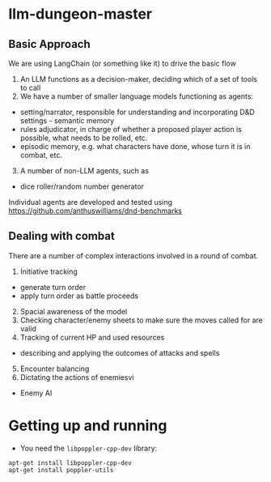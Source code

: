 # llm-dungeon-master

## Basic Approach

We are using LangChain (or something like it) to drive the basic flow

1. An LLM functions as a decision-maker, deciding which of a set of tools to call
2. We have a number of smaller language models functioning as agents:
- setting/narrator, responsible for understanding and incorporating D&D settings - semantic memory
- rules adjudicator, in charge of whether a proposed player action is possible, what needs to be rolled, etc.
- episodic memory, e.g. what characters have done, whose turn it is in combat, etc.
3. A number of non-LLM agents, such as
- dice roller/random number generator

Individual agents are developed and tested using https://github.com/anthuswilliams/dnd-benchmarks

## Dealing with combat

There are a number of complex interactions involved in a round of combat.  

1. Initiative tracking
- generate turn order
- apply turn order as battle proceeds 
2. Spacial awareness of the model
3. Checking character/enemy sheets to make sure the moves called for are valid
4. Tracking of current HP and used resources
- describing and applying the outcomes of attacks and spells
5. Encounter balancing
6. Dictating the actions of enemiesvi 
- Enemy AI

# Getting up and running

- You need the `libpoppler-cpp-dev` library:
```
apt-get install libpoppler-cpp-dev
apt-get install poppler-utils
```